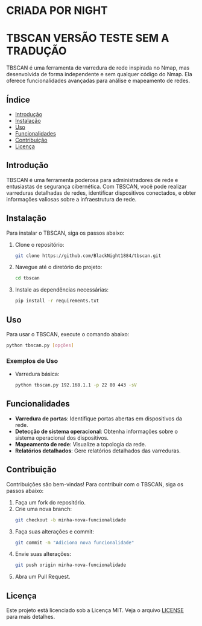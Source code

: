# CRIADA POR NIGHT

# TBSCAN VERSÃO TESTE SEM A TRADUÇÃO

TBSCAN é uma ferramenta de varredura de rede inspirada no Nmap, mas desenvolvida de forma independente e sem qualquer código do Nmap. Ela oferece funcionalidades avançadas para análise e mapeamento de redes.

## Índice

- [Introdução](#introdução)
- [Instalação](#instalação)
- [Uso](#uso)
- [Funcionalidades](#funcionalidades)
- [Contribuição](#contribuição)
- [Licença](#licença)

## Introdução

TBSCAN é uma ferramenta poderosa para administradores de rede e entusiastas de segurança cibernética. Com TBSCAN, você pode realizar varreduras detalhadas de redes, identificar dispositivos conectados, e obter informações valiosas sobre a infraestrutura de rede.

## Instalação

Para instalar o TBSCAN, siga os passos abaixo:

1. Clone o repositório:
   ```bash
   git clone https://github.com/BlackNight1884/tbscan.git
   ```
2. Navegue até o diretório do projeto:
   ```bash
   cd tbscan
   ```
3. Instale as dependências necessárias:
   ```bash
   pip install -r requirements.txt
   ```

## Uso

Para usar o TBSCAN, execute o comando abaixo:

```bash
python tbscan.py [opções]
```

### Exemplos de Uso

- Varredura básica:
  ```bash
  python tbscan.py 192.168.1.1 -p 22 80 443 -sV
  ```

## Funcionalidades

- **Varredura de portas**: Identifique portas abertas em dispositivos da rede.
- **Detecção de sistema operacional**: Obtenha informações sobre o sistema operacional dos dispositivos.
- **Mapeamento de rede**: Visualize a topologia da rede.
- **Relatórios detalhados**: Gere relatórios detalhados das varreduras.

## Contribuição

Contribuições são bem-vindas! Para contribuir com o TBSCAN, siga os passos abaixo:

1. Faça um fork do repositório.
2. Crie uma nova branch:
   ```bash
   git checkout -b minha-nova-funcionalidade
   ```
3. Faça suas alterações e commit:
   ```bash
   git commit -m "Adiciona nova funcionalidade"
   ```
4. Envie suas alterações:
   ```bash
   git push origin minha-nova-funcionalidade
   ```
5. Abra um Pull Request.

## Licença

Este projeto está licenciado sob a Licença MIT. Veja o arquivo [LICENSE](LICENSE) para mais detalhes.
